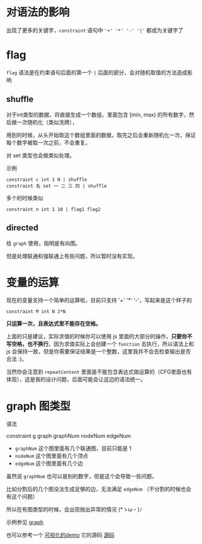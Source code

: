 # 对语法的影响

出现了更多的关键字，`constraint` 语句中 `'+' '*' '-' '|'` 都成为关键字了

# flag

`flag` 语法是在约束语句后面的第一个 `|` 后面的部分，会对随机取值的方法造成影响

## shuffle

对于int类型的数据，将直接生成一个数组，里面包含 [min, max) 的所有数字，然后做一次随机化（类似洗牌），

用到的时候，从头开始取这个数组里面的数据，取完之后会重新随机化一次，保证每个数字被取一次之前，不会重复。

对 set 类型也会做类似处理。

示例

```text
constraint c int 1 N | shuffle
constraint 名 set 一 二 三 四 | shuffle
```

多个的时候类似
```text
constraint n int 1 10 | flag1 flag2
```

## directed

给 `graph` 使用，指明是有向图。

但是处理联通和强联通上有些问题，所以暂时没有实现。

# 变量的运算

现在的变量支持一个简单的运算啦，目前只支持 '+' '*' '-'，写起来是这个样子的

```text
constraint M int N 2*N
```

**只运算一次，且表达式里不能存在空格。**

上面的只是建议，实际求值的时候你可以使用 js 里面的大部分的操作，**只要你不写空格，也不换行**。因为求值实际上会创建一个 `function` 去执行，所以语法上和 js 会保持一致，但是你需要保证结果是一个整数，这里我并不会去检查输出是否合法 :)。

当然你会注意到 `repeatContent` 里面是不能包含表达式做运算的（CFG里面也有体现），这是我的设计问题，后面可能会让这边的语法统一。

# graph 图类型

语法

constraint g graph graphNum nodeNum edgeNum

- `graphNum` 这个图里面有几个联通图，目前只能是 1
- `nodeNum` 这个图里面有几个顶点
- `edgeNum` 这个图里面有几个边

虽然说 `graphNum` 也可以是别的数字，但是这个会导致一些问题，

比如分割后的几个图没法生成足够的边，无法满足 `edgeNum` （不分割的时候也会有这个问题）

所以在有图类型的时候，会出现抛出异常的情况 (*ゝω・)ﾉ

示例参见 [graph](sample/graph.txt)

也可以参考一个 [可视化的demo](https://muzea-demo.github.io/random-data/graph.html) 它的源码 [源码](graph.html)
